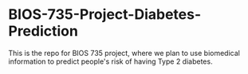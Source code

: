# BIOS-735-Project-Diabetes-Prediction
This is the repo for BIOS 735 project, where we plan to use biomedical information to predict people's risk of having Type 2 diabetes.  
